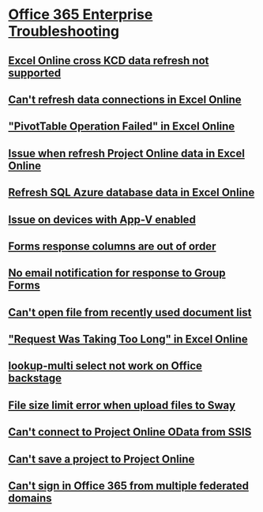 # [Office 365 Enterprise Troubleshooting](../enterprise.md)

## [Excel Online cross KCD data refresh not supported](../excel-online-cross-forest-kcd-data-refresh-is-not-supported.md)

## [Can't refresh data connections in Excel Online](../excel-online-external-users-cannot-refresh-data-connections.md)

## ["PivotTable Operation Failed" in Excel Online](../excel-online-pivottable-operation-failed.md)

## [Issue when refresh Project Online data in Excel Online](../excel-online-refresh-fails-to-project-online-when-using-timebyday.md)

## [Refresh SQL Azure database data in Excel Online](../excel-online-refreshing-data-to-a-sql-azure-database.md)

## [Issue on devices with App-V enabled](../issues-on-devices-with-app-v-enabled.md)

## [Forms response columns are out of order](../forms-response-columns-out-of-order.md)

## [No email notification for response to Group Forms](../no-email-notifications-for-responses-to-group-forms.md)

## [Can't open file from recently used document list](../unable-to-open-files-from-the-most-recently-used-document-list.md)

## ["Request Was Taking Too Long" in Excel Online](../request-was-taking-too-long-when-opening-a-workbook-in-excel-online.md)

## [lookup-multi select not work on Office backstage](../sharepoint-properties-of-type-do-not-work-on-office-backstage-file-info-screen.md)

## [File size limit error when upload files to Sway](../sway-file-size-limit-error.md)

## [Can't connect to Project Online OData from SSIS](../unable-to-connect-to-project-online-odata-from-ssis.md)

## [Can't save a project to Project Online](../unable-to-save-a-project-from-project-client-to-project-web-app.md)

## [Can't sign in Office 365 from multiple federated domains](../unable-to-sign-in-to-office-365-with-multiple-domain-federation.md)